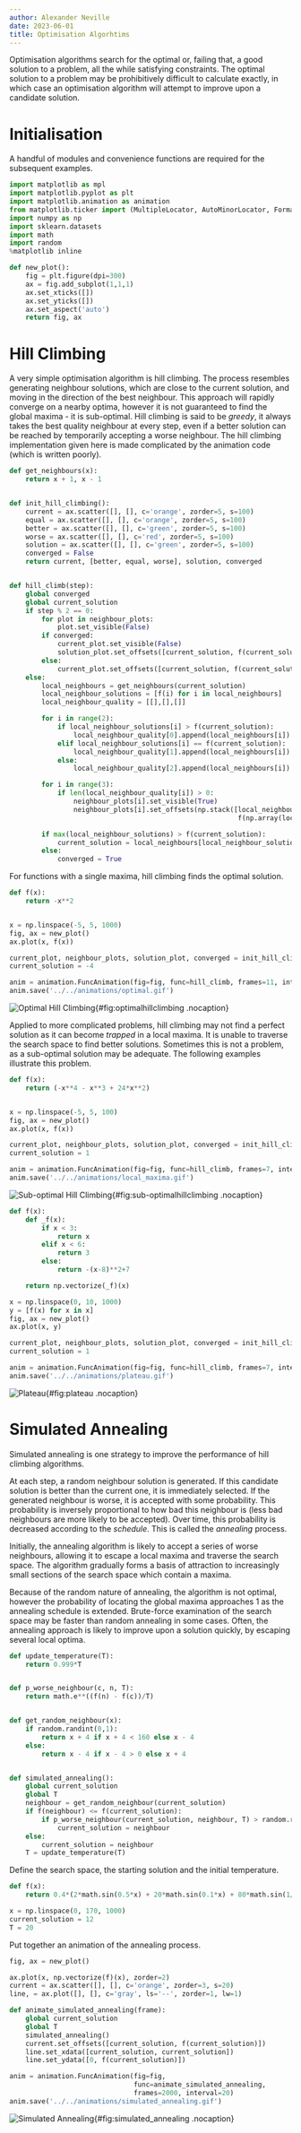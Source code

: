 ```yaml
---
author: Alexander Neville
date: 2023-06-01
title: Optimisation Algorhtims
---
```


Optimisation algorithms search for the optimal or, failing that,
a good solution to a problem, all the while satisfying constraints. The optimal
solution to a problem may be prohibitively difficult to calculate
exactly, in which case an optimisation algorithm will attempt to improve
upon a candidate solution.

# Initialisation

A handful of modules and convenience functions are required for the
subsequent examples.

```python
import matplotlib as mpl
import matplotlib.pyplot as plt
import matplotlib.animation as animation
from matplotlib.ticker import (MultipleLocator, AutoMinorLocator, FormatStrFormatter)
import numpy as np
import sklearn.datasets
import math
import random
%matplotlib inline

def new_plot():
    fig = plt.figure(dpi=300)
    ax = fig.add_subplot(1,1,1)
    ax.set_xticks([])
    ax.set_yticks([])
    ax.set_aspect('auto')
    return fig, ax
```

# Hill Climbing

A very simple optimisation algorithm is hill climbing. The process
resembles generating neighbour solutions, which are close to the current
solution, and moving in the direction of the best neighbour. This
approach will rapidly converge on a nearby optima, however it is not
guaranteed to find the global maxima - it is sub-optimal. Hill climbing
is said to be _greedy_, it always takes the best quality neighbour at
every step, even if a better solution can be reached by temporarily
accepting a worse neighbour. The hill climbing implementation given here
is made complicated by the animation code (which is written poorly).

```python
def get_neighbours(x):
    return x + 1, x - 1


def init_hill_climbing():
    current = ax.scatter([], [], c='orange', zorder=5, s=100)
    equal = ax.scatter([], [], c='orange', zorder=5, s=100)
    better = ax.scatter([], [], c='green', zorder=5, s=100)
    worse = ax.scatter([], [], c='red', zorder=5, s=100)
    solution = ax.scatter([], [], c='green', zorder=5, s=100)
    converged = False
    return current, [better, equal, worse], solution, converged


def hill_climb(step):
    global converged
    global current_solution
    if step % 2 == 0:
        for plot in neighbour_plots:
            plot.set_visible(False)
        if converged:
            current_plot.set_visible(False)
            solution_plot.set_offsets([current_solution, f(current_solution)])
        else:
            current_plot.set_offsets([current_solution, f(current_solution)])
    else:
        local_neighbours = get_neighbours(current_solution)
        local_neighbour_solutions = [f(i) for i in local_neighbours]
        local_neighbour_quality = [[],[],[]]

        for i in range(2):
            if local_neighbour_solutions[i] > f(current_solution):
                local_neighbour_quality[0].append(local_neighbours[i])
            elif local_neighbour_solutions[i] == f(current_solution):
                local_neighbour_quality[1].append(local_neighbours[i])
            else:
                local_neighbour_quality[2].append(local_neighbours[i])

        for i in range(3):
            if len(local_neighbour_quality[i]) > 0:
                neighbour_plots[i].set_visible(True)
                neighbour_plots[i].set_offsets(np.stack([local_neighbour_quality[i],
                                                         f(np.array(local_neighbour_quality[i]))]).T)

        if max(local_neighbour_solutions) > f(current_solution):
            current_solution = local_neighbours[local_neighbour_solutions.index(max(local_neighbour_solutions))]
        else:
            converged = True
```

For functions with a single maxima, hill climbing finds the optimal
solution.

```python
def f(x):
    return -x**2


x = np.linspace(-5, 5, 1000)
fig, ax = new_plot()
ax.plot(x, f(x))

current_plot, neighbour_plots, solution_plot, converged = init_hill_climbing()
current_solution = -4

anim = animation.FuncAnimation(fig=fig, func=hill_climb, frames=11, interval=500)
anim.save('../../animations/optimal.gif')
```

![Optimal Hill
Climbing](../../res/animations/optimal.gif){#fig:optimalhillclimbing
.nocaption}

Applied to more complicated problems, hill climbing may not find a
perfect solution as it can become _trapped_ in a local maxima. It is
unable to traverse the search space to find better solutions. Sometimes
this is not a problem, as a sub-optimal solution may be adequate. The
following examples illustrate this problem.

```python
def f(x):
    return (-x**4 - x**3 + 24*x**2)


x = np.linspace(-5, 5, 100)
fig, ax = new_plot()
ax.plot(x, f(x))

current_plot, neighbour_plots, solution_plot, converged = init_hill_climbing()
current_solution = 1

anim = animation.FuncAnimation(fig=fig, func=hill_climb, frames=7, interval=500)
anim.save('../../animations/local_maxima.gif')
```

![Sub-optimal Hill
Climbing](../../res/animations/local_maxima.gif){#fig:sub-optimalhillclimbing
.nocaption}

```python
def f(x):
    def _f(x):
        if x < 3:
            return x
        elif x < 6:
            return 3
        else:
            return -(x-8)**2+7

    return np.vectorize(_f)(x)

x = np.linspace(0, 10, 1000)
y = [f(x) for x in x]
fig, ax = new_plot()
ax.plot(x, y)

current_plot, neighbour_plots, solution_plot, converged = init_hill_climbing()
current_solution = 1

anim = animation.FuncAnimation(fig=fig, func=hill_climb, frames=7, interval=500)
anim.save('../../animations/plateau.gif')
```

![Plateau](../../res/animations/plateau.gif){#fig:plateau .nocaption}

# Simulated Annealing

Simulated annealing is one strategy to improve the performance of hill
climbing algorithms.

At each step, a random neighbour solution is generated. If this
candidate solution is better than the current one, it is immediately
selected. If the generated neighbour is worse, it is accepted with some
probability. This probability is inversely proportional to how bad this
neighbour is (less bad neighbours are more likely to be accepted). Over
time, this probability is decreased according to the _schedule_. This is
called the _annealing_ process.

Initially, the annealing algorithm is likely to accept a series of worse
neighbours, allowing it to escape a local maxima and traverse the search
space. The algorithm gradually forms a basis of attraction to
increasingly small sections of the search space which contain a maxima.

Because of the random nature of annealing, the algorithm is not optimal,
however the probability of locating the global maxima approaches 1 as
the annealing schedule is extended. Brute-force examination of the
search space may be faster than random annealing in some cases. Often,
the annealing approach is likely to improve upon a solution quickly, by
escaping several local optima.

```python
def update_temperature(T):
    return 0.999*T


def p_worse_neighbour(c, n, T):
    return math.e**((f(n) - f(c))/T)


def get_random_neighbour(x):
    if random.randint(0,1):
        return x + 4 if x + 4 < 160 else x - 4
    else:
        return x - 4 if x - 4 > 0 else x + 4


def simulated_annealing():
    global current_solution
    global T
    neighbour = get_random_neighbour(current_solution)
    if f(neighbour) <= f(current_solution):
        if p_worse_neighbour(current_solution, neighbour, T) > random.random():
            current_solution = neighbour
    else:
        current_solution = neighbour
    T = update_temperature(T)
```

Define the search space, the starting solution and the initial
temperature.

```python
def f(x):
    return 0.4*(2*math.sin(0.5*x) + 20*math.sin(0.1*x) + 80*math.sin(1/60*x))

x = np.linspace(0, 170, 1000)
current_solution = 12
T = 20
```

Put together an animation of the annealing process.

```python
fig, ax = new_plot()

ax.plot(x, np.vectorize(f)(x), zorder=2)
current = ax.scatter([], [], c='orange', zorder=3, s=20)
line, = ax.plot([], [], c='gray', ls='--', zorder=1, lw=1)

def animate_simulated_annealing(frame):
    global current_solution
    global T
    simulated_annealing()
    current.set_offsets([current_solution, f(current_solution)])
    line.set_xdata([current_solution, current_solution])
    line.set_ydata([0, f(current_solution)])

anim = animation.FuncAnimation(fig=fig,
                               func=animate_simulated_annealing,
                               frames=2000, interval=20)
anim.save('../../animations/simulated_annealing.gif')
```

![Simulated
Annealing](../../res/animations/simulated_annealing.gif){#fig:simulated_annealing
.nocaption}
